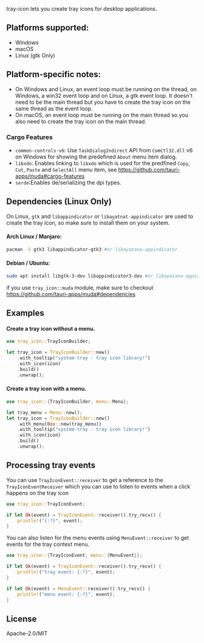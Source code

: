 tray-icon lets you create tray icons for desktop applications.

## Platforms supported:

- Windows
- macOS
- Linux (gtk Only)

## Platform-specific notes:

- On Windows and Linux, an event loop must be running on the thread, on Windows, a win32 event loop and on Linux, a gtk event loop. It doesn't need to be the main thread but you have to create the tray icon on the same thread as the event loop.
- On macOS, an event loop must be running on the main thread so you also need to create the tray icon on the main thread.

### Cargo Features

- `common-controls-v6`: Use `TaskDialogIndirect` API from `ComCtl32.dll` v6 on Windows for showing the predefined `About` menu item dialog.
- `libxdo`: Enables linking to `libxdo` which is used for the predfined `Copy`, `Cut`, `Paste` and `SelectAll` menu item, see https://github.com/tauri-apps/muda#cargo-features
- `serde`:Enables de/serializing the dpi types.

## Dependencies (Linux Only)

On Linux, `gtk` and `libappindicator` or `libayatnat-appindicator` are used to create the tray icon, so make sure to install them on your system.

#### Arch Linux / Manjaro:

```sh
pacman -S gtk3 libappindicator-gtk3 #or libayatana-appindicator
```

#### Debian / Ubuntu:

```sh
sudo apt install libgtk-3-dev libappindicator3-dev #or libayatana-appindicator3-dev
```

if you use `tray_icon::muda` module, make sure to checkout https://github.com/tauri-apps/muda#dependencies

## Examples

#### Create a tray icon without a menu.

```rs
use tray_icon::TrayIconBuilder;

let tray_icon = TrayIconBuilder::new()
    .with_tooltip("system-tray - tray icon library!")
    .with_icon(icon)
    .build()
    .unwrap();
```

#### Create a tray icon with a menu.

```rs
use tray_icon::{TrayIconBuilder, menu::Menu};

let tray_menu = Menu::new();
let tray_icon = TrayIconBuilder::new()
    .with_menu(Box::new(tray_menu))
    .with_tooltip("system-tray - tray icon library!")
    .with_icon(icon)
    .build()
    .unwrap();
```

## Processing tray events

You can use `TrayIconEvent::receiver` to get a reference to the `TrayIconEventReceiver`
which you can use to listen to events when a click happens on the tray icon

```rs
use tray_icon::TrayIconEvent;

if let Ok(event) = TrayIconEvent::receiver().try_recv() {
    println!("{:?}", event);
}
```

You can also listen for the menu events using `MenuEvent::receiver` to get events for the tray context menu.

```rs
use tray_icon::{TrayIconEvent, menu::{MenuEvent}};

if let Ok(event) = TrayIconEvent::receiver().try_recv() {
    println!("tray event: {:?}", event);
}

if let Ok(event) = MenuEvent::receiver().try_recv() {
    println!("menu event: {:?}", event);
}
```

## License

Apache-2.0/MIT
